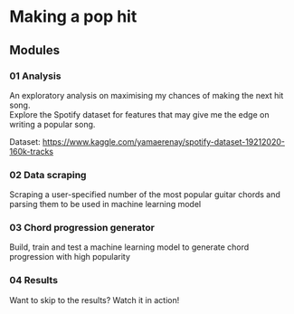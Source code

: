 # Making a pop hit

## Modules
### 01 Analysis
An exploratory analysis on maximising my chances of making the next hit song.  
Explore the Spotify dataset for features that may give me the edge on writing a popular song.  

Dataset: https://www.kaggle.com/yamaerenay/spotify-dataset-19212020-160k-tracks

### 02 Data scraping
Scraping a user-specified number of the most popular guitar chords and parsing them to be used in machine learning model

### 03 Chord progression generator
Build, train and test a machine learning model to generate chord progression with high popularity

### 04 Results
Want to skip to the results? Watch it in action!